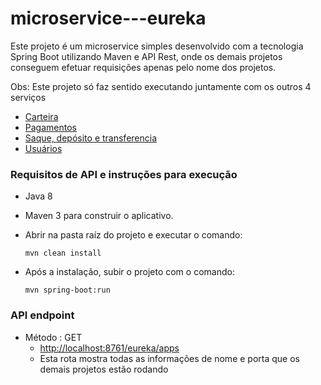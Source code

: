 # microservice---eureka
Este projeto é um microservice simples desenvolvido com a tecnologia Spring Boot utilizando Maven e API Rest, onde os demais projetos conseguem efetuar requisições apenas pelo nome dos projetos.

Obs: Este projeto só faz sentido executando juntamente com os outros 4 serviços
   - [Carteira](https://github.com/GustavoCSchmitz/microservice---carteira)
   - [Pagamentos](https://github.com/GustavoCSchmitz/microservice---pagamentos)
   - [Saque, depósito e transferencia](https://github.com/GustavoCSchmitz/microservice---saqueDeposito)
   - [Usuários]()


### Requisitos de API e instruções para execução
 - Java 8
 - Maven 3 para construir o aplicativo.
 - Abrir na pasta raíz do projeto e executar o comando:
 
      `mvn clean install`
 - Após a instalação, subir o projeto com o comando:
       
      `mvn spring-boot:run`
      
### API endpoint
  - Método : GET
     - [http://localhost:8761/eureka/apps]()
     - Esta rota mostra todas as informações de nome e porta que os demais projetos estão rodando


 

 
